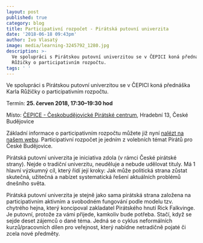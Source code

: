 ```yaml
---
layout: post
published: true
category: blog
title: Participativní rozpočet - Pirátská putovní univerzita
date: '2018-06-18 09:43pm'
author: Ivo Vlasatý
image: media/learning-3245792_1280.jpg
description: >-
  Ve spolupráci s Pirátskou putovní univerzitou se v ČEPICI koná přednáška Karla
  Růžičky o participativním rozpočtu. 
tags: ' '
---
```

Ve spolupráci s Pirátskou putovní univerzitou se v ČEPICI koná přednáška Karla Růžičky o participativním rozpočtu. 

Termín: **25. červen 2018, 17:30–19:30 hod**

Místo: [ČEPICE - Českobudějovické Pirátské centrum](https://www.facebook.com/cepiceCB/), Hradební 13, České Budějovice

Základní informace o participativním rozpočtu můžete již nyní [nalézt na našem webu](https://cb.pirati.cz/blog/2018/06/07/participativni-rozpocet-konec-nadavani-u-piva/). Participativní rozpočet je jedním z volebních témat Pirátů pro České Budějovice.

Pirátská putovní univerzita je iniciativa zdola (v rámci České pirátské strany). Nejde o tradiční univerzitu, neuděluje a nebude udělovat tituly. Má 1 hlavní výzkumný cíl, který řídí její kroky: Jak může politická strana zůstat skutečná, užitečná a nabízet systematická řešení aktuálních problémů dnešního světa.

Pirátská putovní univerzita je stejně jako sama pirátská strana založena na participativním aktivním a svobodném fungování podle modelu tzv. chytrého hejna, který koncipoval zakladatel Pirátského hnutí Rick Falkvinge. Je putovní, protože za vámi přijede, kamkoliv bude potřeba. Stačí, když se sejde deset zájemců o dané téma. Jedná se o cyklus neformálních kurzů/pracovních dílen pro veřejnost, který nabídne netradičně pojaté či zcela nové předměty.
